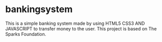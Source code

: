 # bankingsystem
This is a simple banking system made by using HTML5 CSS3 AND JAVASCRIPT to transfer money to the user. This project is based on The Sparks Foundation.
